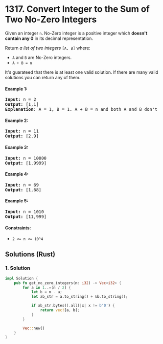 # 1317. Convert Integer to the Sum of Two No-Zero Integers
Given an integer ```n```. No-Zero integer is a positive integer which **doesn't contain any 0** in its decimal representation.

Return *a list of two integers* ```[A, B]``` where:
* ```A``` and ```B``` are No-Zero integers.
* ```A + B = n```

It's guarateed that there is at least one valid solution. If there are many valid solutions you can return any of them.

#### Example 1:
<pre>
<strong>Input:</strong> n = 2
<strong>Output:</strong> [1,1]
<strong>Explanation:</strong> A = 1, B = 1. A + B = n and both A and B don't contain any 0 in their decimal representation.
</pre>

#### Example 2:
<pre>
<strong>Input:</strong> n = 11
<strong>Output:</strong> [2,9]
</pre>

#### Example 3:
<pre>
<strong>Input:</strong> n = 10000
<strong>Output:</strong> [1,9999]
</pre>

#### Example 4:
<pre>
<strong>Input:</strong> n = 69
<strong>Output:</strong> [1,68]
</pre>

#### Example 5:
<pre>
<strong>Input:</strong> n = 1010
<strong>Output:</strong> [11,999]
</pre>

#### Constraints:
* ```2 <= n <= 10^4```

## Solutions (Rust)

### 1. Solution
```Rust
impl Solution {
    pub fn get_no_zero_integers(n: i32) -> Vec<i32> {
        for a in 1..=(n / 2) {
            let b = n - a;
            let ab_str = a.to_string() + &b.to_string();

            if ab_str.bytes().all(|x| x != b'0') {
                return vec![a, b];
            }
        }

        Vec::new()
    }
}
```
